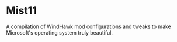 # Mist11
A compilation of WindHawk mod configurations and tweaks to make Microsoft's operating system truly beautiful.
